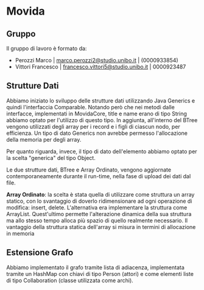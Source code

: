 # Movida
## Gruppo
Il gruppo di lavoro è formato da:
- Perozzi Marco | marco.perozzi2@studio.unibo.it | (0000933854)
- Vittori Francesco | francesco.vittori5@studio.unibo.it | 0000923487
## Strutture Dati
Abbiamo iniziato lo sviluppo delle strutture dati utilizzando Java Generics e quindi l'interfaccia Comparable.
Notando però che nei metodi dalle interfacce, implementati in MovidaCore, title e name erano di tipo String
abbiamo optato per l'utilizzo di questo tipo. In aggiunta, all'interno del BTree vengono utilizzati degli array
per i record e i figli di ciascun nodo, per efficienza. Un tipo di dato Generics non avrebbe permesso l'allocazione
della memoria per degli array.

Per quanto riguarda, invece, il tipo di dato dell'elemento abbiamo optato per la scelta "generica" del tipo Object.

Le due strutture dati, BTree e Array Ordinato, vengono aggiornate contemporaneamente durante il run-time, nella fase di upload dei dati dal file.

**Array Ordinato**: la scelta è stata quella di utilizzare come struttura un array statico, con lo svantaggio di doverlo ridimensionare ad ogni operazione di modifica: insert, delete. L'alternativa era implementare la struttura come ArrayList. Quest'ultimo permette l'alterazione dinamica della sua struttura ma allo stesso tempo alloca più spazio di quello realmente necessario. Il vantaggio della struttura statica dell'array si misura in termini di allocazione in memoria 

## Estensione Grafo
Abbiamo implementato il grafo tramite lista di adiacenza, implementata tramite un HashMap con chiavi di tipo Person (attori) e
come elementi liste di tipo Collaboration (classe utilizzata come archi).

